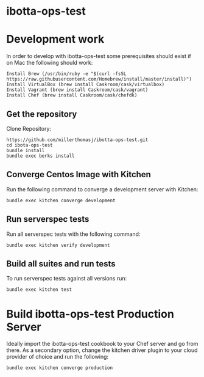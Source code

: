 # ibotta-ops-test

# Development work
In order to develop with ibotta-ops-test some prerequisites should exist if on Mac
the following should work:

    Install Brew (/usr/bin/ruby -e "$(curl -fsSL https://raw.githubusercontent.com/Homebrew/install/master/install)")
    Install VirtualBox (brew install Caskroom/cask/virtualbox)
    Install Vagrant (brew install Caskroom/cask/vagrant)
    Install Chef (brew install Caskroom/cask/chefdk)

## Get the repository
Clone Repository:

    https://github.com/millerthomasj/ibotta-ops-test.git
    cd ibota-ops-test
    bundle install
    bundle exec berks install

## Converge Centos Image with Kitchen
Run the following command to converge a development server with Kitchen:

    bundle exec kitchen converge development

## Run serverspec tests
Run all serverspec tests with the following command:

    bundle exec kitchen verify development

## Build all suites and run tests
To run serverspec tests against all versions run:

    bundle exec kitchen test

# Build ibotta-ops-test Production Server
Ideally import the ibotta-ops-test cookbook to your Chef server and go
from there. As a secondary option, change the kitchen driver plugin to
your cloud provider of choice and run the following:

    bundle exec kitchen converge production
